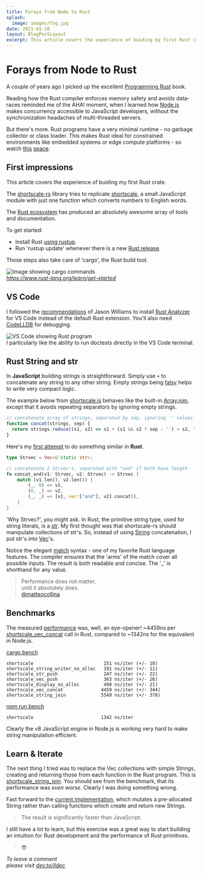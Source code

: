 ```yaml
---
title: Forays from Node to Rust
splash:
  image: images/fog.jpg
date: 2021-01-10
layout: BlogPostLayout
excerpt: This article covers the experience of buiding my first Rust crate.
---
```


# Forays from Node to Rust

A couple of years ago I picked up the excellent [Programming Rust](https://www.oreilly.com/library/view/programming-rust/9781491927274/) book.

Reading how the Rust compiler enforces memory safety and avoids data-races reminded me of the AHA! moment, when I learned how [Node.js](https://nodejs.org/en/about/) makes concurrency accessible to JavaScript developers, without the synchronization headaches of multi-threaded servers.

But there's more. Rust programs have a very minimal runtime - no garbage collector or class loader. This makes Rust ideal for constrained environments like embedded systems or edge compute platforms - so watch [this](https://github.com/oxidecomputer) [space](https://github.com/bytecodealliance).

## First impressions

This article covers the experience of buiding my first Rust crate.

The [shortscale-rs](https://github.com/jldec/shortscale-rs) library tries to replicate [shortscale](https://github.com/jldec/shortscale), a small JavaScript module with just one function which converts numbers to English words.

The [Rust ecosystem](https://www.rust-lang.org) has produced an absolutely awesome array of tools and documentation.

To get started:
- Install Rust [using rustup](https://www.rust-lang.org/tools/install).
- Run 'rustup update' whenever there is a new [Rust release](https://github.com/rust-lang/rust/releases).

Those steps also take care of 'cargo', the Rust build tool.

![Image showing cargo commands](/images/cargo.png)  
_https://www.rust-lang.org/learn/get-started_

## VS Code

I followed the [recommendations](https://jason-williams.co.uk/debugging-rust-in-vscode) of Jason Williams to install [Rust Analyzer](https://marketplace.visualstudio.com/items?itemName=matklad.rust-analyzer) for VS Code instead of the default Rust extension. You'll also need [CodeLLDB](https://marketplace.visualstudio.com/items?itemName=vadimcn.vscode-lldb) for debugging.

![VS Code showing Rust program](/images/vs-code-rust.png)  
I particularly like the ability to run doctests directly in the VS Code terminal.

## Rust String and str

In **JavaScript** building strings is straightforward. Simply use `+` to concatenate any string to any other string. Empty strings being [falsy](https://developer.mozilla.org/en-US/docs/Glossary/Falsy) helps to write very compact logic.

The example below from [shortscale.js](https://github.com/jldec/shortscale/blob/main/shortscale.js#L96) behaves like the built-in [Array.join](https://developer.mozilla.org/en-US/docs/Web/JavaScript/Reference/Global_Objects/Array/join), except that it avoids repeating separators by ignoring empty strings.

```js
// concatenate array of strings, separated by sep, ignoring '' values
function concat(strings, sep) {
  return strings.reduce((s1, s2) => s1 + (s1 && s2 ? sep : '') + s2, '')
}
```

Here's my [first attempt](https://github.com/jldec/shortscale-rs/blob/main/src/extra.rs#L374) to do something similar in **Rust**.

```rust
type Strvec = Vec<&'static str>;

// concatenate 2 Strvec's, separated with "and" if both have length
fn concat_and(v1: Strvec, v2: Strvec) -> Strvec {
    match (v1.len(), v2.len()) {
        (_, 0) => v1,
        (0, _) => v2,
        (_, _) => [v1, vec!["and"], v2].concat(),
    }
}
```

'Why Strvec?', you might ask. In Rust, the primitive string type, used for string literals, is a [str](https://doc.rust-lang.org/nightly/std/primitive.str.html). My first thought was that shortscale-rs should manipulate collections of str's. So, instead of using [String](https://doc.rust-lang.org/nightly/std/string/struct.String.html) concatenation, I put str's into [Vec](https://doc.rust-lang.org/nightly/std/vec/struct.Vec.html)'s.

Notice the elegant [match](https://doc.rust-lang.org/rust-by-example/flow_control/match.html) syntax - one of my favorite Rust language features. The compiler ensures that the 'arms' of the match cover all possible inputs. The result is both readable and concise. The '_' is shorthand for any value.

> Performance does not matter,  
> until it absolutely does.  
> [@matteocollina](https://twitter.com/matteocollina/status/1260887018617352192?s=20)

## Benchmarks

The measured [performance](https://github.com/jldec/shortscale-rs#extra) was, well, an eye-opener! ~4459ns per [shortscale_vec_concat](https://docs.rs/shortscale/1.3.2/src/shortscale/extra.rs.html#314-336) call in Rust, compared to ~1342ns for the equivalent in Node.js.

[cargo bench](https://github.com/jldec/shortscale-rs/blob/main/benches/bench-shortscale.rs)
```
shortscale                          251 ns/iter (+/- 18)
shortscale_string_writer_no_alloc   191 ns/iter (+/- 11)
shortscale_str_push                 247 ns/iter (+/- 22)
shortscale_vec_push                 363 ns/iter (+/- 26)
shortscale_display_no_alloc         498 ns/iter (+/- 21)
shortscale_vec_concat              4459 ns/iter (+/- 344)
shortscale_string_join             5549 ns/iter (+/- 378)
```

[npm run bench](https://github.com/jldec/shortscale/blob/main/test/bench.js)
```
shortscale                         1342 ns/iter
```

Clearly the v8 JavaScript engine in Node.js is working very hard to make string manipulation efficient.

## Learn & Iterate

The next thing I tried was to replace the Vec collections with simple Strings, creating and returning those from each function in the Rust program. This is [shortscale_string_join](https://docs.rs/shortscale/1.3.2/src/shortscale/extra.rs.html#389-406). You should see from the benchmark, that its performance was _even worse_. Clearly I was doing something wrong.

Fast forward to the [current implementation](https://docs.rs/shortscale/1.3.2/src/shortscale/shortscale.rs.html#46-61), which mutates a pre-allocated String rather than calling functions which create and return new Strings.

> The result is significantly faster than JavaScript.

I still have a lot to learn, but this exercise was a great way to start building an intuition for Rust development and the performance of Rust primitives.

> 😎

_To leave a comment  
please visit [dev.to/jldec](https://dev.to/jldec/forays-from-node-to-rust-3fk1)_

